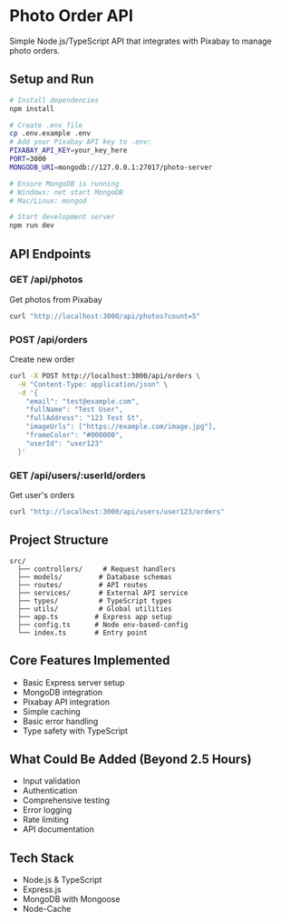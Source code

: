 # Photo Order API

Simple Node.js/TypeScript API that integrates with Pixabay to manage photo orders.

## Setup and Run

```bash
# Install dependencies
npm install

# Create .env file
cp .env.example .env
# Add your Pixabay API key to .env:
PIXABAY_API_KEY=your_key_here
PORT=3000
MONGODB_URI=mongodb://127.0.0.1:27017/photo-server

# Ensure MongoDB is running
# Windows: net start MongoDB
# Mac/Linux: mongod

# Start development server
npm run dev
```

## API Endpoints

### GET /api/photos

Get photos from Pixabay

```bash
curl "http://localhost:3000/api/photos?count=5"
```

### POST /api/orders

Create new order

```bash
curl -X POST http://localhost:3000/api/orders \
  -H "Content-Type: application/json" \
  -d '{
    "email": "test@example.com",
    "fullName": "Test User",
    "fullAddress": "123 Test St",
    "imageUrls": ["https://example.com/image.jpg"],
    "frameColor": "#000000",
    "userId": "user123"
  }'
```

### GET /api/users/:userId/orders

Get user's orders

```bash
curl "http://localhost:3000/api/users/user123/orders"
```

## Project Structure

```
src/
  ├── controllers/     # Request handlers
  ├── models/         # Database schemas
  ├── routes/         # API routes
  ├── services/       # External API service
  ├── types/          # TypeScript types
  ├── utils/          # Global utilities
  ├── app.ts         # Express app setup
  ├── config.ts      # Node env-based-config
  └── index.ts       # Entry point
```

## Core Features Implemented

- Basic Express server setup
- MongoDB integration
- Pixabay API integration
- Simple caching
- Basic error handling
- Type safety with TypeScript

## What Could Be Added (Beyond 2.5 Hours)

- Input validation
- Authentication
- Comprehensive testing
- Error logging
- Rate limiting
- API documentation

## Tech Stack

- Node.js & TypeScript
- Express.js
- MongoDB with Mongoose
- Node-Cache
